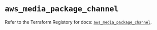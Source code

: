 # `aws_media_package_channel`

Refer to the Terraform Registory for docs: [`aws_media_package_channel`](https://registry.terraform.io/providers/hashicorp/aws/3.76.1/docs/resources/media_package_channel).
